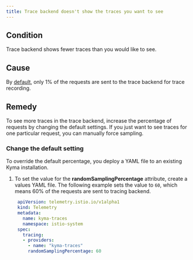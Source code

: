```yaml
---
title: Trace backend doesn't show the traces you want to see
---
```


## Condition

Trace backend shows fewer traces than you would like to see.

## Cause

By [default](https://kyma-project.io/docs/kyma/latest/01-overview/telemetry/telemetry-03-traces#istio), only 1% of the requests are sent to the trace backend for trace recording.

## Remedy

To see more traces in the trace backend, increase the percentage of requests by changing the default settings.
If you just want to see traces for one particular request, you can manually force sampling.

### Change the default setting

To override the default percentage, you deploy a YAML file to an existing Kyma installation.

1. To set the value for the **randomSamplingPercentage** attribute, create a values YAML file.
   The following example sets the value to `60`, which means 60% of the requests are sent to tracing backend.

   ```yaml
    apiVersion: telemetry.istio.io/v1alpha1
    kind: Telemetry
    metadata:
      name: kyma-traces
      namespace: istio-system
    spec:
      tracing:
      - providers:
        - name: "kyma-traces"
        randomSamplingPercentage: 60
   ```
